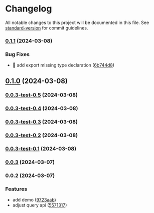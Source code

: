 # Changelog

All notable changes to this project will be documented in this file. See [standard-version](https://github.com/conventional-changelog/standard-version) for commit guidelines.

### [0.1.1](https://github.com/ectuser/ng-addition/compare/ng-addition-v0.1.0...ng-addition-v0.1.1) (2024-03-08)


### Bug Fixes

* 🐛 add export missing type declaration ([6b744d8](https://github.com/ectuser/ng-addition/commit/6b744d898b1500e213e0070da8899245a42f3437))

## [0.1.0](https://github.com/ectuser/ng-addition/compare/ng-addition-v0.0.3-test-0.5...ng-addition-v0.1.0) (2024-03-08)

### [0.0.3-test-0.5](https://github.com/ectuser/ng-addition/compare/ng-addition-v0.0.3-test-0.4...ng-addition-v0.0.3-test-0.5) (2024-03-08)

### [0.0.3-test-0.4](https://github.com/ectuser/ng-addition/compare/ng-addition-v0.0.3-test-0.3...ng-addition-v0.0.3-test-0.4) (2024-03-08)

### [0.0.3-test-0.3](https://github.com/ectuser/ng-addition/compare/ng-addition-v0.0.3-test-0.2...ng-addition-v0.0.3-test-0.3) (2024-03-08)

### [0.0.3-test-0.2](https://github.com/ectuser/ng-addition/compare/ng-addition-v0.0.3-test-0.1...ng-addition-v0.0.3-test-0.2) (2024-03-08)

### [0.0.3-test-0.1](https://github.com/ectuser/ng-addition/compare/ng-addition-v0.0.3...ng-addition-v0.0.3-test-0.1) (2024-03-08)

### [0.0.3](https://github.com/ectuser/ng-addition/compare/ng-addition-v0.0.2...ng-addition-v0.0.3) (2024-03-07)

### 0.0.2 (2024-03-07)


### Features

* add demo ([9723aab](https://github.com/ectuser/ng-addition/commit/9723aabf2ef358b7189b73c5e5471aef15983fd3))
* adjust query api ([5571317](https://github.com/ectuser/ng-addition/commit/5571317cb663df24630678552119cce9ae79b671))
